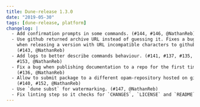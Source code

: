```yaml
---
title: Dune-release 1.3.0
date: "2019-05-30"
tags: [dune-release, platform]
changelog: |
  - Add confirmation prompts in some commands. (#144, #146, @NathanReb)
  - Use github returned archive URL instead of guessing it. Fixes a bug
    when releasing a version with URL incompatible characters to github.
    (#143, @NathanReb)
  - Add logs to better describe commands behaviour. (#141, #137, #135, #150,
    #153, @NathanReb)
  - Fix a bug when publishing documentation to a repo for the first time
    (#136, @NathanReb)
  - Allow to submit package to a different opam-repository hosted on github.
    (#140, #152, @NathanReb)
  - Use `dune subst` for watermarking. (#147, @NathanReb)
  - Fix linting step so it checks for `CHANGES`, `LICENSE` and `README` again
---
```

